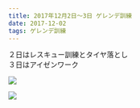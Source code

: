 ```yaml
---
title: 2017年12月2日～3日 ゲレンデ訓練
date: 2017-12-02
tags: ゲレンデ訓練
---
```


２日はレスキュー訓練とタイヤ落とし  
３日はアイゼンワーク  

![](/2017/12/02/20171202/img_5808.jpg)  

![](/2017/12/02/20171202/img_5812.jpg)
